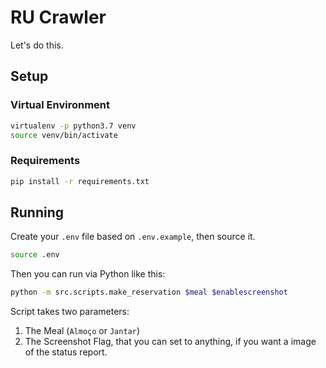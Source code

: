 # RU Crawler

Let's do this.

## Setup

### Virtual Environment
```bash
virtualenv -p python3.7 venv
source venv/bin/activate
```

### Requirements
```bash
pip install -r requirements.txt
```

## Running

Create your `.env` file based on `.env.example`, then source it.
```bash
source .env
```

Then you can run via Python like this:
```bash
python -m src.scripts.make_reservation $meal $enablescreenshot
```
Script takes two parameters:
1. The Meal (`Almoço` or `Jantar`)
2. The Screenshot Flag, that you can set to anything, if you want a image of the status report.

